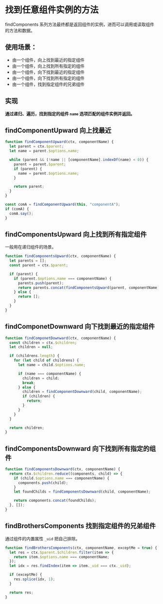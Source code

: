 # 找到任意组件实例的方法

findComponents 系列方法最终都是返回组件的实例，进而可以调用或读取组件的方法和数据。

## 使用场景：

- 由一个组件，向上找到最近的指定组件
- 由一个组件，向上找到所有指定的组件
- 由一个组件，向下找到最近的指定组件
- 由一个组件，向下找到所有指定的组件
- 由一个组件，找到指定组件的兄弟组件

## 实现

**通过递归、遍历，找到指定的组件 `name` 选项匹配的组件实例并返回。**

## findComponentUpward 向上找最近

```js
function findComponentUpward(ctx, componentName) {
  let parent = ctx.$parent;
  let name = parent.$options.name;

  while (parent && (!name || [componentName].indexOf(name) < 0)) {
    parent = parent.$parent;
    if (parent) {
      name = parent.$options.name;
    }

    return parent;
  }
}

const comA = findComponentUpward(this, "componentA");
if (comA) {
  comA.say();
}
```

## findComponentsUpward 向上找到所有指定组件

一般用在递归组件的场景。

```js
function findComponentsUpward(ctx, componentName) {
  let parents = [];
  const parent = ctx.$parent;

  if (parent) {
    if (parent.$options.name === componentName) {
      parents.push(parent);
      return parents.concat(findComponentsUpward(parent, componentName));
    } else {
      return [];
    }
  }
}
```

## findComponetDownward 向下找到最近的指定组件

```js
function findComponetDownward(ctx, componentName) {
  const children = ctx.$children;
  let children = null;

  if (childrens.length) {
    for (let child of childrens) {
      let name = child.$options.name;

      if (name === componentName) {
        children = child;
        break;
      } else {
        children = findComponentDownward(child, componentName);
        if (children) {
          return;
        }
      }
    }
  }

  return children;
}
```

## findComponentsDownward 向下找到所有指定的组件

```js
function findComponentsDownward(ctx, componentName) {
  return ctx.$children.reduce((components, child) => {
    if (child.$options.name === componentName) {
      components.push(child);
    }
    let foundChilds = findComponentsDownward(child, componentName);

    return components.concat(foundChilds);
  }, []);
}
```

## findBrothersComponents 找到指定组件的兄弟组件

通过组件的内置属性 `_uid` 把自己排除。

```js
function findBrothersComponents(ctx, componentName, exceptMe = true) {
  let res = ctx.$parent.$children.filter(item => {
    return item.$options.name === componentName;
  });
  let idx = res.findIndex(item => item._uid === ctx._uid);

  if (exceptMe) {
    res.splice(idx, 1);
  }

  return res;
}
```
